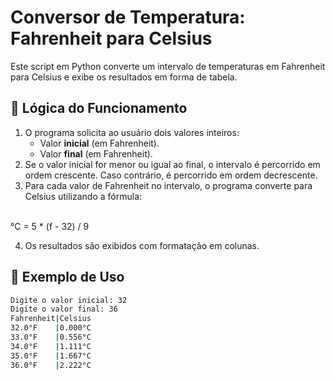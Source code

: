 # Conversor de Temperatura: Fahrenheit para Celsius

Este script em Python converte um intervalo de temperaturas em Fahrenheit para Celsius e exibe os resultados em forma de tabela.

## 🧠 Lógica do Funcionamento

1. O programa solicita ao usuário dois valores inteiros:
   - Valor **inicial** (em Fahrenheit).
   - Valor **final** (em Fahrenheit).
2. Se o valor inicial for menor ou igual ao final, o intervalo é percorrido em ordem crescente.
   Caso contrário, é percorrido em ordem decrescente.
3. Para cada valor de Fahrenheit no intervalo, o programa converte para Celsius utilizando a fórmula:

\
°C = 5 * (f - 32) / 9


4. Os resultados são exibidos com formatação em colunas.

## 📄 Exemplo de Uso

```bash
Digite o valor inicial: 32
Digite o valor final: 36
Fahrenheit|Celsius
32.0°F    |0.000°C
33.0°F    |0.556°C
34.0°F    |1.111°C
35.0°F    |1.667°C
36.0°F    |2.222°C


